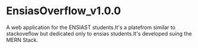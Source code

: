 # EnsiasOverflow_v1.0.0
A web application for the ENSIAST students.It's a platefrom similar to stackoveflow but dedicated only to ensias students.It's developed suing the MERN Stack.
